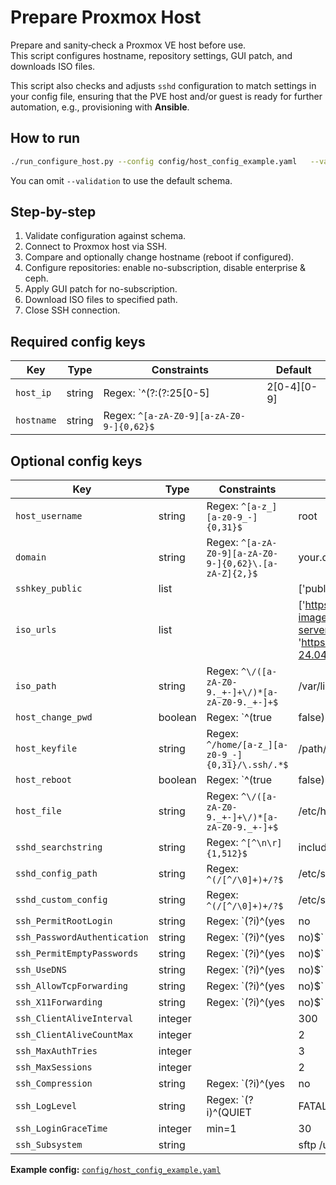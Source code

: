 # Prepare Proxmox Host

Prepare and sanity‑check a Proxmox VE host before use.  
This script configures hostname, repository settings, GUI patch, and downloads ISO files.


This script also checks and adjusts `sshd` configuration to match settings in your config file,
ensuring that the PVE host and/or guest is ready for further automation, e.g., provisioning with **Ansible**.

## How to run
```bash
./run_configure_host.py --config config/host_config_example.yaml   --validation config/host_config_validation.yaml
```
You can omit `--validation` to use the default schema.

## Step-by-step
1. Validate configuration against schema.
2. Connect to Proxmox host via SSH.
3. Compare and optionally change hostname (reboot if configured).
4. Configure repositories: enable no-subscription, disable enterprise & ceph.
5. Apply GUI patch for no-subscription.
6. Download ISO files to specified path.
7. Close SSH connection.

## Required config keys
| Key | Type | Constraints | Default |
| --- | ---- | ----------- | ------- |
| `host_ip` | string | Regex: `^(?:(?:25[0-5]|2[0-4][0-9]|[01]?[0-9][0-9]?)\.){3}(?:25[0-5]|2[0-4][0-9]|[01]?[0-9][0-9]?)$` |  |
| `hostname` | string | Regex: `^[a-zA-Z0-9][a-zA-Z0-9-]{0,62}$` |  |

## Optional config keys
| Key | Type | Constraints | Default |
| --- | ---- | ----------- | ------- |
| `host_username` | string | Regex: `^[a-z_][a-z0-9_-]{0,31}$` | root |
| `domain` | string | Regex: `^[a-zA-Z0-9][a-zA-Z0-9-]{0,62}\.[a-zA-Z]{2,}$` | your.domain |
| `sshkey_public` | list |  | ['public key', 'public key'] |
| `iso_urls` | list |  | ['https://cloud-images.ubuntu.com/noble/current/noble-server-cloudimg-amd64.img', 'https://releases.ubuntu.com/24.04/ubuntu-24.04.2-live-server-amd64.iso'] |
| `iso_path` | string | Regex: `^\/([a-zA-Z0-9._+-]+\/)*[a-zA-Z0-9._+-]+$` | /var/lib/vz/template/iso |
| `host_change_pwd` | boolean | Regex: `^(true|false)$` | False |
| `host_keyfile` | string | Regex: `^/home/[a-z_][a-z0-9_-]{0,31}/\.ssh/.*$` | /path/to/.ssh/keyfile |
| `host_reboot` | boolean | Regex: `^(true|false)$` | False |
| `host_file` | string | Regex: `^\/([a-zA-Z0-9._+-]+\/)*[a-zA-Z0-9._+-]+$` | /etc/hosts |
| `sshd_searchstring` | string | Regex: `^[^\n\r]{1,512}$` | include |
| `sshd_config_path` | string | Regex: `^(/[^/\0]+)+/?$` | /etc/ssh/sshd_config |
| `sshd_custom_config` | string | Regex: `^(/[^/\0]+)+/?$` | /etc/ssh/sshd_config.d/99-custom.conf |
| `ssh_PermitRootLogin` | string | Regex: `(?i)^(yes|no|without-password|forced-commands-only)$` | without-password |
| `ssh_PasswordAuthentication` | string | Regex: `(?i)^(yes|no)$` | no |
| `ssh_PermitEmptyPasswords` | string | Regex: `(?i)^(yes|no)$` | no |
| `ssh_UseDNS` | string | Regex: `(?i)^(yes|no)$` | no |
| `ssh_AllowTcpForwarding` | string | Regex: `(?i)^(yes|no)$` | no |
| `ssh_X11Forwarding` | string | Regex: `(?i)^(yes|no)$` | no |
| `ssh_ClientAliveInterval` | integer |  | 300 |
| `ssh_ClientAliveCountMax` | integer |  | 2 |
| `ssh_MaxAuthTries` | integer |  | 3 |
| `ssh_MaxSessions` | integer |  | 2 |
| `ssh_Compression` | string | Regex: `(?i)^(yes|no|delayed)$` | no |
| `ssh_LogLevel` | string | Regex: `(?i)^(QUIET|FATAL|ERROR|INFO|VERBOSE|DEBUG|DEBUG1|DEBUG2|DEBUG3)$` | VERBOSE |
| `ssh_LoginGraceTime` | integer | min=1 | 30 |
| `ssh_Subsystem` | string |  | sftp /usr/lib/openssh/sftp-server |

**Example config:** [`config/host_config_example.yaml`](../config/host_config_example.yaml)